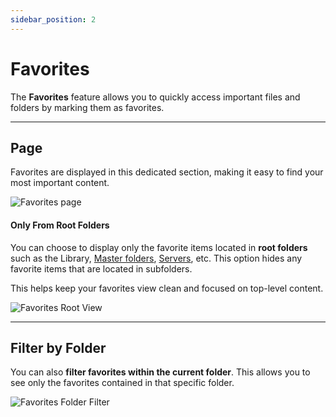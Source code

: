 ```yaml
---
sidebar_position: 2
---
```


# Favorites

The **Favorites** feature allows you to quickly access important files and folders by marking them as favorites.

---

## Page

Favorites are displayed in this dedicated section, making it easy to find your most important content.

![Favorites page](/img/docs/navigation/favorites/favorites-3.png)

#### Only From Root Folders

You can choose to display only the favorite items located in **root folders** such as the Library, [Master folders](master-folders), [Servers](servers), etc. This option hides any favorite items that are located in subfolders.

This helps keep your favorites view clean and focused on top-level content.

![Favorites Root View](/img/docs/navigation/favorites/favorites-2.png)

---

## Filter by Folder

You can also **filter favorites within the current folder**. This allows you to see only the favorites contained in that specific folder.

![Favorites Folder Filter](/img/docs/navigation/favorites/favorites-1.png)